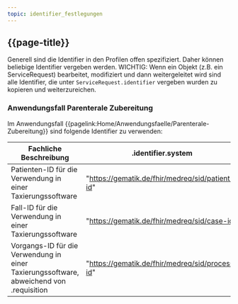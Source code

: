 ```yaml
---
topic: identifier_festlegungen
---
```


## {{page-title}}

Generell sind die Identifier in den Profilen offen spezifiziert. Daher können beliebige Identifier vergeben werden.
WICHTIG: Wenn ein Objekt (z.B. ein ServiceRequest) bearbeitet, modifiziert und dann weitergeleitet wird sind alle Identifier, die unter `ServiceRequest.identifier` vergeben wurden zu kopieren und weiterzureichen.

### Anwendungsfall Parenterale Zubereitung

Im Anwendungsfall {{pagelink:Home/Anwendungsfaelle/Parenterale-Zubereitung}} sind folgende Identifier zu verwenden:

|Fachliche Beschreibung|.identifier.system|
|---|---|
|Patienten-ID für die Verwendung in einer Taxierungssoftware|"https://gematik.de/fhir/medreq/sid/patient-id"|
|Fall-ID für die Verwendung in einer Taxierungssoftware|"https://gematik.de/fhir/medreq/sid/case-id"|
|Vorgangs-ID für die Verwendung in einer Taxierungssoftware, abweichend von .requisition|"https://gematik.de/fhir/medreq/sid/process-id"|
